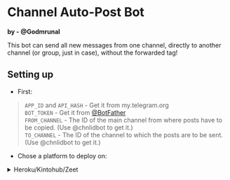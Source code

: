 # Channel Auto-Post Bot
**by - @Godmrunal**

This bot can send all new messages from one channel, directly to another channel (or group, just in case), without the forwarded tag!

## Setting up 
* First:
> `APP_ID` and `API_HASH` - Get it from my.telegram.org   
> `BOT_TOKEN` - Get it from [@BotFather](https://t.me/BotFather)   
> `FROM_CHANNEL` - The ID of the main channel from where posts have to be copied. (Use @chnlidbot to get it.)   
> `TO_CHANNEL` - The ID of the channel to which the posts are to be sent. (Use @chnlidbot to get it.)   
   
* Chose a platform to deploy on:
<details>
<summary>Heroku/Kintohub/Zeet</summary>
<br>
Add the above values to the environment vars and deploy the bot.
# DEPLOY ON HEROKU
[![Deploy](https://www.herokucdn.com/deploy/button.svg)](https://heroku.com/deploy?template=https://github.com/Javes786/ChannelAutoPost)
<details>
<summary>Local Deploys</summary>
<br>
- Clone the repo:   <code>git clone https://github.com/msy1717/ChannelAutoPost</code></br>
- Make a <code>.env</code> file in the root of the repo, like <a href="https://github.com/msy1717/ChannelAutoPost/blob/main/.env.sample">.env.sample</a> and fill in the values.</br>
- Use <code>python3 bot.py</code> to start the bot.</br>  
</details>

## Usage
Add the bot to both channels with admin permission, and thats it!
All new messages will be auto-posted!!

Visit [@TeamCyphers](https://t.me/TeamCyphers) for help.
## Credits
> [Lonami](https://github.com/LonamiWebs), for [Telethon](https://github.com/LonamiWebs/Telethon).   
> [Mrunal](https://github.com/Godmrunal), me.   
> [@ettan_fan](https://t.me/ettan_fan), for the whole idea.   
